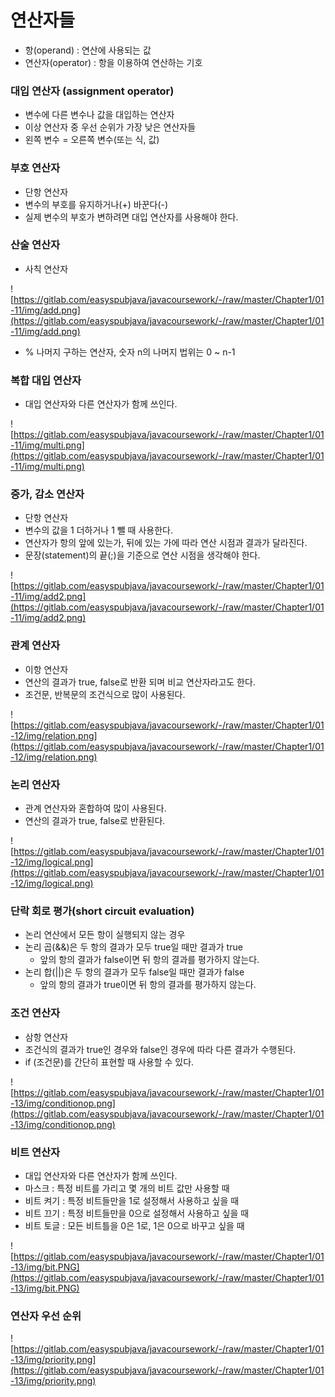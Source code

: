# 연산자들
- 항(operand) : 연산에 사용되는 값
- 연산자(operator) : 항을 이용하여 연산하는 기호

### 대입 연산자 (assignment operator)

- 변수에 다른 변수나 값을 대입하는 연산자
- 이상 연산자 중 우선 순위가 가장 낮은 연산자들
- 왼쪽 변수 = 오른쪽 변수(또는 식, 값)

### 부호 연산자

- 단항 연산자
- 변수의 부호를 유지하거나(+) 바꾼다(-)
- 실제 변수의 부호가 변하려면 대입 연산자를 사용해야 한다.

### 산술 연산자

- 사칙 연산자

![https://gitlab.com/easyspubjava/javacoursework/-/raw/master/Chapter1/01-11/img/add.png](https://gitlab.com/easyspubjava/javacoursework/-/raw/master/Chapter1/01-11/img/add.png)

- % 나머지 구하는 연산자, 숫자 n의 나머지 법위는 0 ~ n-1

### 복합 대입 연산자

- 대입 연산자와 다른 연산자가 함께 쓰인다.

![https://gitlab.com/easyspubjava/javacoursework/-/raw/master/Chapter1/01-11/img/multi.png](https://gitlab.com/easyspubjava/javacoursework/-/raw/master/Chapter1/01-11/img/multi.png)

### 증가, 감소 연산자

- 단항 연산자
- 변수의 값을 1 더하거나 1 뺄 때 사용한다.
- 연산자가 항의 앞에 있는가, 뒤에 있는 가에 따라 연산 시점과 결과가 달라진다.
- 문장(statement)의 끝(;)을 기준으로 연산 시점을 생각해야 한다.

![https://gitlab.com/easyspubjava/javacoursework/-/raw/master/Chapter1/01-11/img/add2.png](https://gitlab.com/easyspubjava/javacoursework/-/raw/master/Chapter1/01-11/img/add2.png)

### 관계 연산자

- 이항 연산자
- 연산의 결과가 true, false로 반환 되며 비교 연산자라고도 한다.
- 조건문, 반복문의 조건식으로 많이 사용된다.

![https://gitlab.com/easyspubjava/javacoursework/-/raw/master/Chapter1/01-12/img/relation.png](https://gitlab.com/easyspubjava/javacoursework/-/raw/master/Chapter1/01-12/img/relation.png)

### 논리 연산자

- 관계 연산자와 혼합하여 많이 사용된다.
- 연산의 결과가 true, false로 반환된다.

![https://gitlab.com/easyspubjava/javacoursework/-/raw/master/Chapter1/01-12/img/logical.png](https://gitlab.com/easyspubjava/javacoursework/-/raw/master/Chapter1/01-12/img/logical.png)

### 단락 회로 평가(short circuit evaluation)

- 논리 연산에서 모든 항이 실행되지 않는 경우
- 논리 곱(&&)은 두 항의 결과가 모두 true일 때만 결과가 true
    - 앞의 항의 결과가 false이면 뒤 항의 결과를 평가하지 않는다.
- 논리 합(||)은 두 항의 결과가 모두 false일 때만 결과가 false
    - 앞의 항의 결과가 true이면 뒤 항의 결과를 평가하지 않는다.

### 조건 연산자

- 삼항 연산자
- 조건식의 결과가 true인 경우와 false인 경우에 따라 다른 결과가 수행된다.
- if (조건문)를 간단히 표현할 때 사용할 수 있다.

![https://gitlab.com/easyspubjava/javacoursework/-/raw/master/Chapter1/01-13/img/conditionop.png](https://gitlab.com/easyspubjava/javacoursework/-/raw/master/Chapter1/01-13/img/conditionop.png)

### 비트 연산자

- 대입 연산자와 다른 연산자가 함께 쓰인다.
- 마스크 : 특정 비트를 가리고 몇 개의 비트 값만 사용할 때
- 비트 켜기 : 특정 비트들만을 1로 설정해서 사용하고 싶을 때
- 비트 끄기 : 특정 비트들만을 0으로 설정해서 사용하고 싶을 때
- 비트 토글 : 모든 비트틀을 0은 1로, 1은 0으로 바꾸고 싶을 때

![https://gitlab.com/easyspubjava/javacoursework/-/raw/master/Chapter1/01-13/img/bit.PNG](https://gitlab.com/easyspubjava/javacoursework/-/raw/master/Chapter1/01-13/img/bit.PNG)

### 연산자 우선 순위

![https://gitlab.com/easyspubjava/javacoursework/-/raw/master/Chapter1/01-13/img/priority.png](https://gitlab.com/easyspubjava/javacoursework/-/raw/master/Chapter1/01-13/img/priority.png)